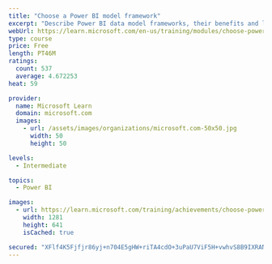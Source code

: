 ```yaml
---
title: "Choose a Power BI model framework"
excerpt: "Describe Power BI data model frameworks, their benefits and limitations, and features to help optimize your Power BI data models."
webUrl: https://learn.microsoft.com/en-us/training/modules/choose-power-bi-model-framework/
type: course
price: Free
length: PT46M
ratings:
  count: 537
  average: 4.672253
heat: 59

provider:
  name: Microsoft Learn
  domain: microsoft.com
  images:
    - url: /assets/images/organizations/microsoft.com-50x50.jpg
      width: 50
      height: 50

levels:
  - Intermediate

topics:
  - Power BI

images:
  - url: https://learn.microsoft.com/training/achievements/choose-power-bi-model-framework-social.png
    width: 1281
    height: 641
    isCached: true

secured: "XFlf4K5Fjfjr86yj+n704E5gHW+riTA4cdO+3uPaU7ViF5H+vwhvS8B9IXRAN9o/msGNyAho/e3F0LsxUVLepb2dK2hHRi3HjIttzMtBJD8FNy0ufsqcjXdfvqkBl216+I+A1TIy/50Qk0VpipiJ7KNEMXHR32FNW6wxDTuciEJQQ5UzxCpt9fF2tTgjbBBB72u3joToLlgPKyVJMBdJBqtQcG7J05PoZ+ZNODIAajfuWDWH9A4UWphOWJIGf+pJ1SaWBHicd4PYaK5uBHiPxiCmEYH6NPGL2xebHiCitLuKo2kv8HKZpDGUxnjkIpp98YMFX2uA8yeO4O7CSNszmKrBmgJ0dHTgBZjAxdQLJfIjnVTRlw6w2nHeMTDsmi9h3xVjr94MXei7H0FUC+kZcTFlOsHSqrWnfZTqukEF9JE=;mIXkS2dNdulB2IsOUugsaQ=="
---
```


